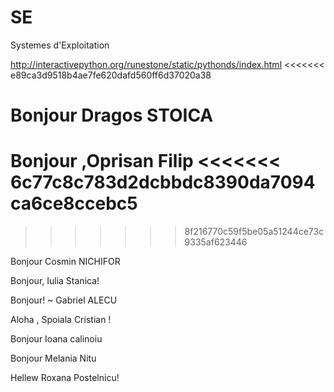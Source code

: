 SE
==

Systemes d'Exploitation


http://interactivepython.org/runestone/static/pythonds/index.html
<<<<<<< e89ca3d9518b4ae7fe620dafd560ff6d37020a38

Bonjour Dragos STOICA
=======

Bonjour ,Oprisan Filip
<<<<<<< 6c77c8c783d2dcbbdc8390da7094ca6ce8ccebc5
=======

>>>>>>> 8f216770c59f5be05a51244ce73c9335af623446

Bonjour Cosmin NICHIFOR

Bonjour, Iulia Stanica!

Bonjour! ~ Gabriel ALECU

Aloha , Spoiala Cristian !

Bonjour Ioana calinoiu

Bonjour Melania Nitu

Hellew Roxana Postelnicu!
